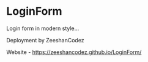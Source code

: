 # LoginForm
Login form in modern style...


Deployment by ZeeshanCodez


Website - https://zeeshancodez.github.io/LoginForm/
